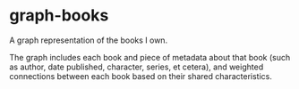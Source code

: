 graph-books
===========

A graph representation of the books I own.

The graph includes each book and piece of metadata about that book (such as author, date published, character, series, et cetera), and weighted connections between each book based on their shared characteristics.
